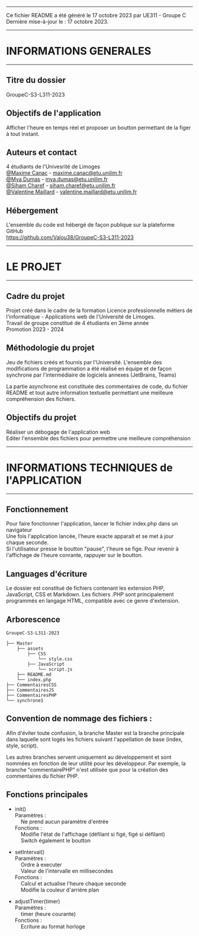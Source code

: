 *****************************************

Ce fichier README a été généré le 17 octobre 2023 par UE311 - Groupe C \
Dernière mise-à-jour le : 17 octobre 2023.

***************************************
# INFORMATIONS GENERALES
***************************************

## Titre du dossier

GroupeC-S3-L311-2023

## Objectifs de l'application

Afficher l'heure en temps réel et proposer un boutton permettant de la figer à tout instant.

 
## Auteurs et contact

4 étudiants de l'Univesrité de Limoges \
[@Maxime Canac](https://github.com/MaximeCanac) - maxime.canac@etu.unilim.fr \
[@Mya Dumas](https://github.com/MyaDL) - mya.dumas@etu.unilim.fr \
[@Siham Charef](https://github.com/SihamWeb) - siham.charef@etu.unilim.fr \
[@Valentine Maillard](https://github.com/Valou38) - valentine.maillard@etu.unilim.fr


## Hébergement

L'ensemble du code est hébergé de façon publique sur la plateforme GitHub \
https://github.com/Valou38/GroupeC-S3-L311-2023

 

*******************************************
# LE PROJET
*******************************************

## Cadre du projet

Projet créé dans le cadre de la formation Licence professionnelle métiers de l'informatique - Applications web de l'Université de Limoges. \
Travail de groupe constitué de 4 étudiants en 3ème année \
Promotion 2023 - 2024

## Méthodologie du projet

Jeu de fichiers créés et fournis par l'Université. 
L'ensemble des modifications de programmation a été réalisé en équipe et de façon synchrone par l'intermédiaire de logiciels annexes (JetBrains, Teams)

La partie asynchrone est constituée des commentaires de code, du fichier README et tout autre information textuelle permettant une meilleure compréhension des fichiers. 

## Objectifs du projet

Réaliser un débogage de l'application web \
Editer l'ensemble des fichiers pour permettre une meilleure compréhension 


**********************************************
# INFORMATIONS TECHNIQUES de l'APPLICATION
***********************************************

## Fonctionnement

Pour faire fonctionner l'application, lancer le fichier index.php dans un navigateur \
Une fois l'application lancée, l'heure exacte apparait et se met à jour chaque seconde. \
Si l'utilisateur presse le boutton "pause", l'heure se fige. Pour revenir à l'affichage de l'heure conrante, rappuyer sur le boutton.

## Languages d'écriture

Le dossier est constitué de fichiers contenant les extension PHP, JavaScript, CSS et Markdown.
Les fichiers .PHP sont principalement programmés en langage HTML, compatible avec ce genre d'extension. 

## Arborescence


```
GroupeC-S3-L311-2023

├── Master
    ├── assets
        ├── CSS
            └── style.css
        ├── JavaScript
            └── script.js
    ├── README.md
    └── index.php
├── CommentairesCSS
├── CommentairesJS
├── CommentairesPHP
└── synchrone1

```

## Convention de nommage des fichiers :

Afin d'éviter toute confusion, la branche Master est la branche principale dans laquelle sont logés les fichiers suivant l'appellation de base (index, style, script).

Les autres branches servent uniquement au développement et sont nommées en fonction de leur utilité pour les développeur.
Par exemple, la branche "commentairePHP" n'est utilisée que pour la création des commentaires du fichier PHP.

## Fonctions principales

* init()  \
Paramètres : \
&nbsp; &nbsp; Ne prend aucun paramètre d'entrée \
Fonctions : \
&nbsp; &nbsp; Modifie l'état de l'affichage (défilant si figé, figé si défilant) \
&nbsp; &nbsp; Switch également le boutton

* setInterval() \
Paramètres : \
&nbsp; &nbsp; Ordre à executer \
&nbsp; &nbsp; Valeur de l'intervalle en millisecondes \
Fonctions : \
&nbsp; &nbsp; Calcul et actualise l'heure chaque seconde \
&nbsp; &nbsp; Modifie la couleur d'arrière plan 

* adjustTimer(timer) \
Paramètres : \
&nbsp; &nbsp; timer (heure courante) \
Fonctions : \
&nbsp; &nbsp; Ecriture au format horloge 
